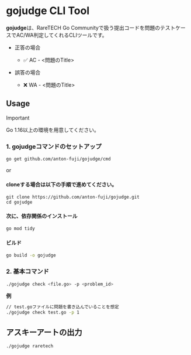 # gojudge CLI Tool
**gojudge**は、RareTECH Go Communityで扱う提出コードを問題のテストケースでAC/WA判定してくれるCLIツールです。

- 正答の場合
    - ✅ AC - <問題のTitle>

- 誤答の場合
    - ❌ WA - <問題のTitle>

## Usage
> [!IMPORTANT]
> Go 1.16以上の環境を用意してください。

### 1. gojudgeコマンドのセットアップ
```sh
go get github.com/anton-fuji/gojudge/cmd
```
or 

#### cloneする場合は以下の手順で進めてください。
```
git clone https://github.com/anton-fuji/gojudge.git
cd gojudge
```

#### 次に、依存関係のインストール
```sh
go mod tidy
```

#### ビルド
```sh
go build -o gojudge
```

### 2. 基本コマンド
```sh
./gojudge check <file.go> -p <problem_id>
```

**例**
```sh
// test.goファイルに問題を書き込んでいることを想定
./gojudge check test.go -p 1 
```

## アスキーアートの出力
```sh
./gojudge raretech
```